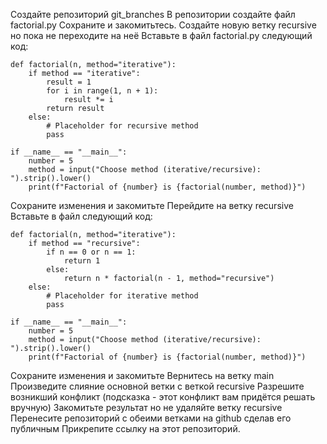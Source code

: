Создайте репозиторий git_branches
В репозитории создайте файл factorial.py
Сохраните и закомитьтесь.
Создайте новую ветку recursive но пока не переходите на неё
Вставьте в файл factorial.py следующий код:

```
def factorial(n, method="iterative"):
    if method == "iterative":
        result = 1
        for i in range(1, n + 1):
            result *= i
        return result
    else:
        # Placeholder for recursive method
        pass

if __name__ == "__main__":
    number = 5
    method = input("Choose method (iterative/recursive): ").strip().lower()
    print(f"Factorial of {number} is {factorial(number, method)}")
```

Сохраните изменения и закомитьте
Перейдите на ветку recursive
Вставьте в файл следующий код:
```
def factorial(n, method="iterative"):
    if method == "recursive":
        if n == 0 or n == 1:
            return 1
        else:
            return n * factorial(n - 1, method="recursive")
    else:
        # Placeholder for iterative method
        pass

if __name__ == "__main__":
    number = 5
    method = input("Choose method (iterative/recursive): ").strip().lower()
    print(f"Factorial of {number} is {factorial(number, method)}")
```

Сохраните изменения и закомитьте
Вернитесь на ветку main
Произведите слияние основной ветки с веткой recursive
Разрешите возникший конфликт (подсказка - этот конфликт вам придётся решать вручную)
Закомитьте результат но не удаляйте ветку recursive
Перенесите репозиторий с обеими ветками на github сделав его публичным
Прикрепите ссылку на этот репозиторий.